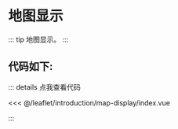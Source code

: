 <script setup>
import Map from './index.vue'
</script>
# 地图显示

::: tip
地图显示。
:::

<Map />

## 代码如下:

::: details 点我查看代码

<<< @/leaflet/introduction/map-display/index.vue

:::
